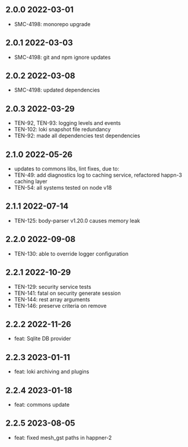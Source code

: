 2.0.0 2022-03-01
-----------------
  - SMC-4198: monorepo upgrade

2.0.1 2022-03-03
-----------------
  - SMC-4198: git and npm ignore updates

2.0.2 2022-03-08
-----------------
  - SMC-4198: updated dependencies

2.0.3 2022-03-29
-----------------
  - TEN-92, TEN-93: logging levels and events
  - TEN-102: loki snapshot  file redundancy
  - TEN-92: made all dependencies test dependencies

2.1.0 2022-05-26
-----------------
  - updates to commons libs, lint fixes, due to:
  - TEN-49: add diagnostics log to caching service, refactored happn-3 caching layer
  - TEN-54: all systems tested on node v18

2.1.1 2022-07-14
-----------------
  - TEN-125: body-parser v1.20.0 causes memory leak

2.2.0 2022-09-08
-----------------
  - TEN-130: able to override logger configuration

2.2.1 2022-10-29
-----------------
  - TEN-129: security service tests
  - TEN-141: fatal on security generate session
  - TEN-144: rest array arguments
  - TEN-146: preserve criteria on remove

2.2.2 2022-11-26
-----------------
  - feat: Sqlite DB provider

2.2.3 2023-01-11
-----------------
  - feat: loki archiving and plugins 

2.2.4 2023-01-18
-----------------
  - feat: commons update

2.2.5 2023-08-05
-----------------
- feat: fixed mesh_gst paths in happner-2
